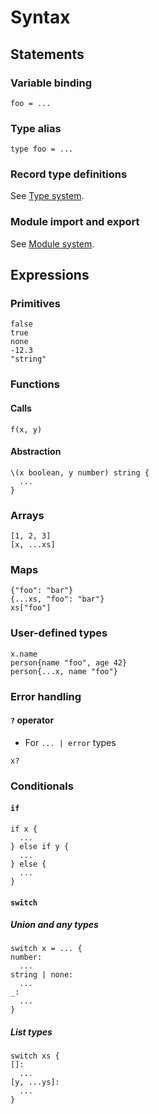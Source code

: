 # Syntax

## Statements

### Variable binding

```
foo = ...
```

### Type alias

```
type foo = ...
```

### Record type definitions

See [Type system](type_system.md#records).

### Module import and export

See [Module system](module_system.md).

## Expressions

### Primitives

```
false
true
none
-12.3
"string"
```

### Functions

#### Calls

```
f(x, y)
```

#### Abstraction

```
\(x boolean, y number) string {
  ...
}
```

### Arrays

```
[1, 2, 3]
[x, ...xs]
```

### Maps

```
{"foo": "bar"}
{...xs, "foo": "bar"}
xs["foo"]
```

### User-defined types

```
x.name
person{name "foo", age 42}
person{...x, name "foo"}
```

### Error handling

#### `?` operator

- For `... | error` types

```
x?
```

### Conditionals

#### `if`

```
if x {
  ...
} else if y {
  ...
} else {
  ...
}
```

#### `switch`

##### Union and any types

```
switch x = ... {
number:
  ...
string | none:
  ...
_:
  ...
}
```

##### List types

```
switch xs {
[]:
  ...
[y, ...ys]:
  ...
}
```
